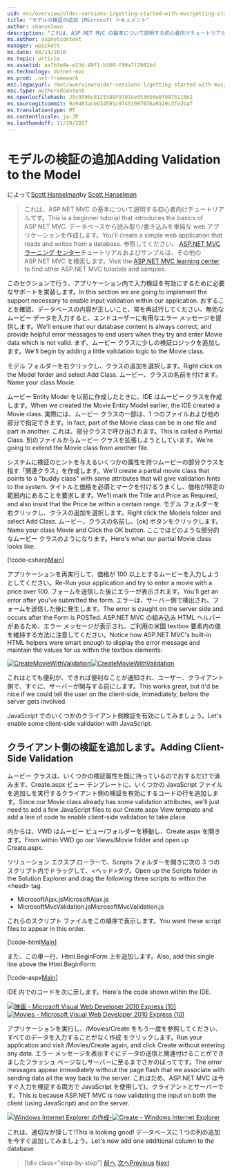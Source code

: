 ```yaml
---
uid: mvc/overview/older-versions-1/getting-started-with-mvc/getting-started-with-mvc-part7
title: "モデルの検証の追加 |Microsoft ドキュメント"
author: shanselman
description: "これは、ASP.NET MVC の基本について説明する初心者向けチュートリアルです。 データベースから読み取り/書き込みを単純な web アプリケーションを作成します。"
ms.author: aspnetcontent
manager: wpickett
ms.date: 08/14/2010
ms.topic: article
ms.assetid: aa7b3e8e-e23d-49f1-b160-f99a7f2982bd
ms.technology: dotnet-mvc
ms.prod: .net-framework
msc.legacyurl: /mvc/overview/older-versions-1/getting-started-with-mvc/getting-started-with-mvc-part7
msc.type: authoredcontent
ms.openlocfilehash: 25c939bc8121589f91914e553d56e8f0975115b2
ms.sourcegitcommit: 9a9483aceb34591c97451997036a9120c3fe2baf
ms.translationtype: MT
ms.contentlocale: ja-JP
ms.lasthandoff: 11/10/2017
---
```

<a name="adding-validation-to-the-model"></a><span data-ttu-id="57205-104">モデルの検証の追加</span><span class="sxs-lookup"><span data-stu-id="57205-104">Adding Validation to the Model</span></span>
====================
<span data-ttu-id="57205-105">によって[Scott Hanselman](https://github.com/shanselman)</span><span class="sxs-lookup"><span data-stu-id="57205-105">by [Scott Hanselman](https://github.com/shanselman)</span></span>

> <span data-ttu-id="57205-106">これは、ASP.NET MVC の基本について説明する初心者向けチュートリアルです。</span><span class="sxs-lookup"><span data-stu-id="57205-106">This is a beginner tutorial that introduces the basics of ASP.NET MVC.</span></span> <span data-ttu-id="57205-107">データベースから読み取り/書き込みを単純な web アプリケーションを作成します。</span><span class="sxs-lookup"><span data-stu-id="57205-107">You'll create a simple web application that reads and writes from a database.</span></span> <span data-ttu-id="57205-108">参照してください、 [ASP.NET MVC ラーニング センター](../../../index.md)チュートリアルおよびサンプルは、その他の ASP.NET MVC を検索します。</span><span class="sxs-lookup"><span data-stu-id="57205-108">Visit the [ASP.NET MVC learning center](../../../index.md) to find other ASP.NET MVC tutorials and samples.</span></span>


<span data-ttu-id="57205-109">このセクションで行う、アプリケーション内で入力検証を有効にするために必要なサポートを実装します。</span><span class="sxs-lookup"><span data-stu-id="57205-109">In this section we are going to implement the support necessary to enable input validation within our application.</span></span> <span data-ttu-id="57205-110">おすることを確認、データベースの内容が正しいこと、常を再試行してください、無効なムービー データを入力すると、エンドユーザーに有用なエラー メッセージを提供します。</span><span class="sxs-lookup"><span data-stu-id="57205-110">We'll ensure that our database content is always correct, and provide helpful error messages to end users when they try and enter Movie data which is not valid.</span></span> <span data-ttu-id="57205-111">まず、ムービー クラスに少しの検証ロジックを追加します。</span><span class="sxs-lookup"><span data-stu-id="57205-111">We'll begin by adding a little validation logic to the Movie class.</span></span>

<span data-ttu-id="57205-112">モデル フォルダーを右クリックし、クラスの追加を選択します。</span><span class="sxs-lookup"><span data-stu-id="57205-112">Right click on the Model folder and select Add Class.</span></span> <span data-ttu-id="57205-113">ムービー、クラスの名前を付けます。</span><span class="sxs-lookup"><span data-stu-id="57205-113">Name your class Movie.</span></span>

<span data-ttu-id="57205-114">ムービー Entity Model を以前に作成したときに、IDE はムービー クラスを作成します。</span><span class="sxs-lookup"><span data-stu-id="57205-114">When we created the Movie Entity Model earlier, the IDE created a Movie class.</span></span> <span data-ttu-id="57205-115">実際には、ムービー クラスの一部は、1 つのファイルおよび他の部分で指定できます。</span><span class="sxs-lookup"><span data-stu-id="57205-115">In fact, part of the Movie class can be in one file and part in another.</span></span> <span data-ttu-id="57205-116">これは、部分クラスで呼び出されます。</span><span class="sxs-lookup"><span data-stu-id="57205-116">This is called a Partial Class.</span></span> <span data-ttu-id="57205-117">別のファイルからムービー クラスを拡張しようとしています。</span><span class="sxs-lookup"><span data-stu-id="57205-117">We're going to extend the Movie class from another file.</span></span>

<span data-ttu-id="57205-118">システムに検証のヒントを与えるいくつかの属性を持つムービーの部分クラスを指す「関連クラス」を作成します。</span><span class="sxs-lookup"><span data-stu-id="57205-118">We'll create a partial movie class that points to a "buddy class" with some attributes that will give validation hints to the system.</span></span> <span data-ttu-id="57205-119">タイトルと価格を必須とマークを付けるうまくし、価格が特定の範囲内にあることを要求します。</span><span class="sxs-lookup"><span data-stu-id="57205-119">We'll mark the Title and Price as Required, and also insist that the Price be within a certain range.</span></span> <span data-ttu-id="57205-120">モデル フォルダーを右クリックし、クラスの追加を選択します。</span><span class="sxs-lookup"><span data-stu-id="57205-120">Right click the Models folder and select Add Class.</span></span> <span data-ttu-id="57205-121">ムービー、クラスの名前し、[ok] ボタンをクリックします。</span><span class="sxs-lookup"><span data-stu-id="57205-121">Name your class Movie and Click the OK button.</span></span> <span data-ttu-id="57205-122">ここではどのような部分的なムービー クラスのようになります。</span><span class="sxs-lookup"><span data-stu-id="57205-122">Here's what our partial Movie class looks like.</span></span>

[!code-csharp[Main](getting-started-with-mvc-part7/samples/sample1.cs)]

<span data-ttu-id="57205-123">アプリケーションを再実行して、価格が 100 以上とするムービーを入力しようとしてください。</span><span class="sxs-lookup"><span data-stu-id="57205-123">Re-Run your application and try to enter a movie with a price over 100.</span></span> <span data-ttu-id="57205-124">フォームを送信した後にエラーが表示されます。</span><span class="sxs-lookup"><span data-stu-id="57205-124">You'll get an error after you've submitted the form.</span></span> <span data-ttu-id="57205-125">エラーは、サーバー側で検出され、フォームを送信した後に発生します。</span><span class="sxs-lookup"><span data-stu-id="57205-125">The error is caught on the server side and occurs after the Form is POSTed.</span></span> <span data-ttu-id="57205-126">ASP.NET MVC の組み込み HTML ヘルパーがあるため、エラー メッセージが表示され、ご利用の米国 textbox 要素内の値を維持する方法に注意してください。</span><span class="sxs-lookup"><span data-stu-id="57205-126">Notice how ASP.NET MVC's built-in HTML helpers were smart enough to display the error message and maintain the values for us within the textbox elements:</span></span>

<span data-ttu-id="57205-127">[![CreateMovieWithValidation](getting-started-with-mvc-part7/_static/image2.png)](getting-started-with-mvc-part7/_static/image1.png)</span><span class="sxs-lookup"><span data-stu-id="57205-127">[![CreateMovieWithValidation](getting-started-with-mvc-part7/_static/image2.png)](getting-started-with-mvc-part7/_static/image1.png)</span></span>

<span data-ttu-id="57205-128">これはとても便利が、できれば便利なことが通知され、ユーザー、クライアント側で、すぐに、サーバーが関与する前にします。</span><span class="sxs-lookup"><span data-stu-id="57205-128">This works great, but it'd be nice if we could tell the user on the client-side, immediately, before the server gets involved.</span></span>

<span data-ttu-id="57205-129">JavaScript でのいくつかのクライアント側検証を有効にしてみましょう。</span><span class="sxs-lookup"><span data-stu-id="57205-129">Let's enable some client-side validation with JavaScript.</span></span>

## <a name="adding-client-side-validation"></a><span data-ttu-id="57205-130">クライアント側の検証を追加します。</span><span class="sxs-lookup"><span data-stu-id="57205-130">Adding Client-Side Validation</span></span>

<span data-ttu-id="57205-131">ムービー クラスは、いくつかの検証属性を既に持っているのでおするだけで済みます、Create.aspx ビュー テンプレートに、いくつかの JavaScript ファイルを追加しを実行するクライアント側の検証を有効にするコードの行を追加します。</span><span class="sxs-lookup"><span data-stu-id="57205-131">Since our Movie class already has some validation attributes, we'll just need to add a few JavaScript files to our Create.aspx View template and add a line of code to enable client-side validation to take place.</span></span>

<span data-ttu-id="57205-132">内からは、VWD はムービー ビュー/フォルダーを移動し、Create.aspx を開きます。</span><span class="sxs-lookup"><span data-stu-id="57205-132">From within VWD go our Views/Movie folder and open up Create.aspx.</span></span>

<span data-ttu-id="57205-133">ソリューション エクスプ ローラーで、Scripts フォルダーを開きに次の 3 つのスクリプト内でドラッグして、&lt;ヘッド&gt;タグ。</span><span class="sxs-lookup"><span data-stu-id="57205-133">Open up the Scripts folder in the Solution Explorer and drag the following three scripts to within the &lt;head&gt; tag.</span></span>

- <span data-ttu-id="57205-134">MicrosoftAjax.js</span><span class="sxs-lookup"><span data-stu-id="57205-134">MicrosoftAjax.js</span></span>
- <span data-ttu-id="57205-135">MicrosoftMvcValidation.js</span><span class="sxs-lookup"><span data-stu-id="57205-135">MicrosoftMvcValidation.js</span></span>

<span data-ttu-id="57205-136">これらのスクリプト ファイルをこの順序で表示します。</span><span class="sxs-lookup"><span data-stu-id="57205-136">You want these script files to appear in this order.</span></span>

[!code-html[Main](getting-started-with-mvc-part7/samples/sample2.html)]

<span data-ttu-id="57205-137">また、この単一行、Html.BeginForm 上を追加します。</span><span class="sxs-lookup"><span data-stu-id="57205-137">Also, add this single line above the Html.BeginForm:</span></span>

[!code-aspx[Main](getting-started-with-mvc-part7/samples/sample3.aspx)]

<span data-ttu-id="57205-138">IDE 内でのコードを次に示します。</span><span class="sxs-lookup"><span data-stu-id="57205-138">Here's the code shown within the IDE.</span></span>

<span data-ttu-id="57205-139">[![映画 - Microsoft Visual Web Developer 2010 Express (10)](getting-started-with-mvc-part7/_static/image4.png)](getting-started-with-mvc-part7/_static/image3.png)</span><span class="sxs-lookup"><span data-stu-id="57205-139">[![Movies - Microsoft Visual Web Developer 2010 Express (10)](getting-started-with-mvc-part7/_static/image4.png)](getting-started-with-mvc-part7/_static/image3.png)</span></span>

<span data-ttu-id="57205-140">アプリケーションを実行し、/Movies/Create をもう一度を参照してください、すべてのデータを入力することがなく作成 をクリックします。</span><span class="sxs-lookup"><span data-stu-id="57205-140">Run your application and visit /Movies/Create again, and click Create without entering any data.</span></span> <span data-ttu-id="57205-141">エラー メッセージを表示すぐにデータの送信と関連付けることができましたフラッシュ ページなしサーバーに至るまでさかのぼってです。</span><span class="sxs-lookup"><span data-stu-id="57205-141">The error messages appear immediately without the page flash that we associate with sending data all the way back to the server.</span></span> <span data-ttu-id="57205-142">これはため、ASP.NET MVC は今すぐ入力を検証する両方で JavaScript を使用して)、クライアントとサーバーです。</span><span class="sxs-lookup"><span data-stu-id="57205-142">This is because ASP.NET MVC is now validating the input on both the client (using JavaScript) and on the server.</span></span>

<span data-ttu-id="57205-143">[![Windows Internet Explorer の作成-](getting-started-with-mvc-part7/_static/image6.png)](getting-started-with-mvc-part7/_static/image5.png)</span><span class="sxs-lookup"><span data-stu-id="57205-143">[![Create - Windows Internet Explorer](getting-started-with-mvc-part7/_static/image6.png)](getting-started-with-mvc-part7/_static/image5.png)</span></span>

<span data-ttu-id="57205-144">これは、適切なが探して!</span><span class="sxs-lookup"><span data-stu-id="57205-144">This is looking good!</span></span> <span data-ttu-id="57205-145">データベースに 1 つの列の追加を今すぐ追加してみましょう。</span><span class="sxs-lookup"><span data-stu-id="57205-145">Let's now add one additional column to the database.</span></span>

>[!div class="step-by-step"]
<span data-ttu-id="57205-146">[前へ](getting-started-with-mvc-part6.md)
[次へ](getting-started-with-mvc-part8.md)</span><span class="sxs-lookup"><span data-stu-id="57205-146">[Previous](getting-started-with-mvc-part6.md)
[Next](getting-started-with-mvc-part8.md)</span></span>
